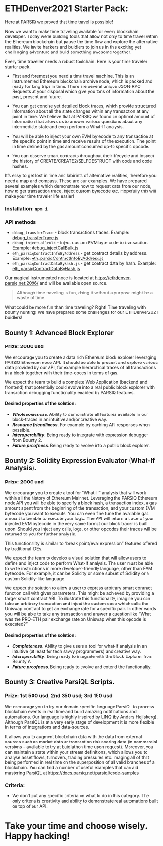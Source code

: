 # ETHDenver2021 Starter Pack:

Here at PARSIQ we proved that time travel is possible!

Now we want to make time traveling available for every blockchain developer. Today we’re building tools that allow not only to time travel within the Ethereum blockchain but pause the time flow and explore the alternative realities. We invite hackers and buidlers to join us in this exciting yet challenging adventure and build something awesome together. 

Every time traveller needs a robust toolchain. Here is your time traveler starter pack.

* First and foremost you need a time travel machine. This is an instrumented Ethereum blockchain archive node, which is packed and ready for long trips in time. There are several unique JSON-RPC Requests at your disposal which give you tons of information about the past, present and future.

* You can get concise yet detailed block traces, which provide structured information about all the state changes within any transaction at any point in time. We believe that at PARSIQ we found an optimal amount of information that allows us to answer various questions about any intermediate state and even perform a What-If analysis. 

* You will be able to inject your own EVM bytecode to any transaction at the specific point in time and receive results of the execution. The point in time defined by the gas amount consumed up-to specific opcode.

* You can observe smart contracts throughout their lifecycle and inspect the history of CREATE/CREATE2/SELFDESTRUCT with code and code hashes.

It’s easy to get lost in time and labirints of alternative realities, therefore you need a map and compass. These are our examples. We have prepared several examples which demonstrate how to request data from our node, how to get transaction trace, inject custom bytecode etc. Hopefully this will make your time traveler life easier!

### Installation: `npm i`
### API methods

* `debug_transferTrace` - block transactions traces. Example: [debug_transferTrace.js](debug_transferTrace.js)
* `debug_injectCallBulk` - inject custom EVM byte code to transaction. Example: [debug_injectCallBulk.js](debug_injectCallBulk.js)
* `eth_parsiqContractInfoByAddress` - get contract details by address. Example: [eth_parsiqContractInfoByAddress.js](eth_parsiqContractInfoByAddress.js)
* `eth_parsiqContractDataByHash.js` - get contract data by hash. Example: [eth_parsiqContractDataByHash.js](eth_parsiqContractDataByHash.js)


Our magical instrumented node is located at https://ethdenver-parsiq.net:2096/ and will be available open source.

> Although time traveling is fun, doing it without a purpose might be a waste of time.

What could be more fun than time traveling? Right! Time traveling with bounty hunting! We have prepared some challenges for our ETHDenver2021 buidlers! 


## Bounty 1:  Advanced Block Explorer
### Prize: 2000 usd

We encourage you to create a data rich Ethereum block explorer leveraging PARSIQ Ethereum node API. It should be able to present and explore various data provided by our API, for example hierarchical traces of all transactions in a block together with their time-codes in terms of gas.

We expect the team to build a complete Web Application (backend and frontend) that potentially could evolve into a real public block explorer with transaction debugging functionality enabled by PARSIQ features.

#### Desired properties of the solution:
* ___Wholesomeness___. Ability to demonstrate all features available in our block-traces in an intuitive and/or creative way.
* ___Resource friendliness___. For example by caching API responses when possible.
* ___Interoperability___. Being ready to integrate with expression debugger from Bounty 2.
* ___Future proofness___. Being ready to evolve into a public block explorer.

## Bounty 2:  Solidity Expression Evaluator (What-If Analysis). 
### Prize: 2000 usd

We encourage you to create a tool for “What-If” analysis that will work within all the history of Ethereum Mainnet. Leveraging the PARSIQ Ethereum node API you will be able to specify a block hash, a transaction index, a gas amount spent from the beginning of the transaction, and your custom EVM bytecode you want to execute. You can even fine tune the available gas amount to be able to execute your logic. The API will return a trace of your injected EVM bytecode in the very same format our block tracer is built upon. Should you inject any calls, logs, or other opcodes their traces will be returned to you for further analysis.

This functionality is similar to “break point/eval expression” features offered by traditional IDEs.

We expect the team to develop a visual solution that will allow users to define and inject code to perform What-If analysis. The user must be able to write instructions in more developer-friendly language, other than EVM bytecode. For example, it can be Solidity or some subset of Solidity or a custom Solidity-like language.

We expect the solution to allow a user to express arbitrary smart contract function call with given parameters. This might be achieved by providing a target smart contract ABI. To illustrate this functionality, imagine you can take an arbitrary transaction and inject the custom code which calls the Uniswap contract to get an exchange rate for a specific pair. In other words you will be able to take any transaction and answer a question like “What was the PRQ-ETH pair exchange rate on Uniswap when this opcode is executed?”

#### Desired properties of the solution:
* ___Completeness___. Ability to give users a tool for what-if analysis in an intuitive (at least for tech savvy programmers) and creative way.
* ___Interoperability___. Being ready to integrate with the Block Explorer from Bounty A
* ___Future proofness___. Being ready to evolve and extend the functionality.
      
## Bounty 3: Creative ParsiQL Scripts. 
### Prize: 1st 500 usd; 2nd 350 usd; 3rd 150 usd

We encourage you to try our domain specific language ParsiQL to process blockchain events in real time and build amazing notifications and automations.
Our language is highly inspired by LINQ (by Anders Hejlsberg). Although ParsiQL is at a very early stage of development it is more flexible in terms of integrations and data-sources. 

It allows you to augment blockchain data with the data from external sources such as  market data or transaction risk scoring data (in commercial versions - available to try at buidlathon time upon request). Moreover, you can maintain a state within your stream definitions, which allows you to analyse asset flows, turnovers, trading pressures etc. Imaging all of that being performed in real time on the superposition of all valid branches of a blockchain.
You can find a number of useful examples that can aid mastering ParsiQL at https://docs.parsiq.net/parsiql/code-samples

### Criteria:
* We don’t put any specific criteria on what to do in this category. The only criteria is creativity and ability to demonstrate real automations built on top of our API.

# Take your time and choose wisely. Happy hacking! 

